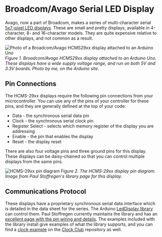 # Broadcom/Avago Serial LED Display
Avago, now a part of Broadcom, makes a series of multi-character serial [5x7-pixel LED displays](https://www.broadcom.com/products/leds-and-displays/smart-alphanumeric-displays/serial-interface). These are small and pretty displays, available in 4-character, 8- and 16-character models. They are quite expensive relative to other displays, and not common as a result.

![Photo of a Broadcom/Avago HCMS29xx display attached to an Arduino Uno](https://playground.arduino.cc/uploads/Main/HCMs297x/index.png)
_Figure 1. Broadcom/Avago HCMS29xx display attached to an Arduino Uno. These displays have a wide supply voltage range, and run on both 5V and 3.3V boards. Photo by me, on the Arduino site._

## Pin Connections
The HCMS-29xx displays require the following pin connections from your microcontroller. You can use any of the pins of your controller for these pins, and they are generally defined at the top of your code:

* Data - the synchronous serial data pin
* Clock - the synchronous serial clock pin
* Register Select - selects which memory register of the display you are addressing
* Enable - the pin that enables the display
* Reset - the display reset

There are also four voltage pins and three ground pins for this display.  These displays can be daisy-chained so that you can control multiple displays from the same pins. 

![HCMS-29xx pin diagram](https://www.pjrc.com/teensy/td_libs_LedDisplay_2.gif)
_Figure 2. The HCMS-29xx display pin diagram. Image from Paul Stoffregen's library page for this display._

## Communications Protocol
These displays have a proprietary synchronous serial data interface which is detailed in the data sheet for the series. The Arduino [LedDisplay library](https://playground.arduino.cc/Main/LedDisplay/) can control them. Paul Stoffregen currently maintains the library and has an [excellent page with the pin wiring and details](https://www.pjrc.com/teensy/td_libs_LedDisplay.html). The examples included with the library install give examples of what the library supports, and you can find a [clock example](https://github.com/ITPNYU/clock-club/blob/master/RTC_Clock_Examples/RTCClockAvagoDisplay/RTCClockAvagoDisplay.ino) on the [Clock Club](https://github.com/itpnyu/clock-club) repository as well. 

